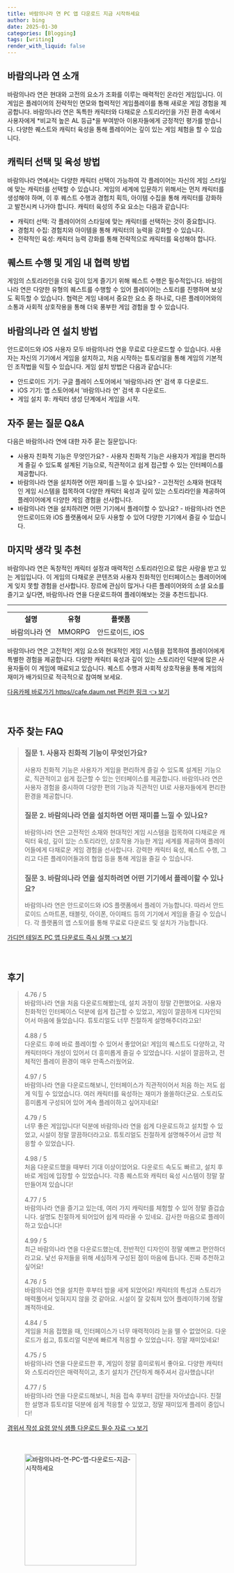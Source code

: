 ```yaml
---
title: 바람의나라 연 PC 앱 다운로드 지금 시작하세요
author: bing
date: 2025-01-30
categories: [Blogging]
tags: [writing]
render_with_liquid: false
---
```



<h2 id='바람의나라-연-소개'>바람의나라 연 소개</h2>

<p>바람의나라 연은 현대와 고전의 요소가 조화를 이루는 매력적인 온라인 게임입니다. 이 게임은 플레이어의 전략적인 면모와 협력적인 게임플레이를 통해 새로운 게임 경험을 제공합니다. 바람의나라 연은 독특한 캐릭터와 다채로운 스토리라인을 가진 환경 속에서 사용자에게 *비교적 높은 AL 등급*을 부여받아 이용자들에게 긍정적인 평가를 받습니다. 다양한 퀘스트와 캐릭터 육성을 통해 플레이어는 깊이 있는 게임 체험을 할 수 있습니다.</p>

<h2 id='캐릭터-선택-및-육성'>캐릭터 선택 및 육성 방법</h2>

<p>바람의나라 연에서는 다양한 캐릭터 선택이 가능하여 각 플레이어는 자신의 게임 스타일에 맞는 캐릭터를 선택할 수 있습니다. 게임의 세계에 입문하기 위해서는 먼저 캐릭터를 생성해야 하며, 이 후 퀘스트 수행과 경험치 획득, 아이템 수집을 통해 캐릭터를 강화하고 발전시켜 나가야 합니다. 캐릭터 육성의 주요 요소는 다음과 같습니다:</p>

<ul>
    <li>캐릭터 선택: 각 플레이어의 스타일에 맞는 캐릭터를 선택하는 것이 중요합니다.</li>
    <li>경험치 수집: 경험치와 아이템을 통해 캐릭터의 능력을 강화할 수 있습니다.</li>
    <li>전략적인 육성: 캐릭터 능력 강화를 통해 전략적으로 캐릭터를 육성해야 합니다.</li>
</ul>

<h2 id='퀘스트-수행-및-협력-방법'>퀘스트 수행 및 게임 내 협력 방법</h2>

<p>게임의 스토리라인을 더욱 깊이 있게 즐기기 위해 퀘스트 수행은 필수적입니다. 바람의나라 연은 다양한 유형의 퀘스트를 수행할 수 있어 플레이어는 스토리를 진행하며 보상도 획득할 수 있습니다. 협력은 게임 내에서 중요한 요소 중 하나로, 다른 플레이어와의 소통과 사회적 상호작용을 통해 더욱 풍부한 게임 경험을 할 수 있습니다.</p>

<h2 id='바람의나라-연-설치-방법'>바람의나라 연 설치 방법</h2>

<p>안드로이드와 iOS 사용자 모두 바람의나라 연을 무료로 다운로드할 수 있습니다. 사용자는 자신의 기기에서 게임을 설치하고, 처음 시작하는 튜토리얼을 통해 게임의 기본적인 조작법을 익힐 수 있습니다. 게임 설치 방법은 다음과 같습니다:</p>

<ul>
    <li>안드로이드 기기: 구글 플레이 스토어에서 '바람의나라 연' 검색 후 다운로드.</li>
    <li>iOS 기기: 앱 스토어에서 '바람의나라 연' 검색 후 다운로드.</li>
    <li>게임 설치 후: 캐릭터 생성 단계에서 게임을 시작.</li>
</ul>

<h2 id='자주-묻는-질문'>자주 묻는 질문 Q&A</h2>

<p>다음은 바람의나라 연에 대한 자주 묻는 질문입니다:</p>

<ul>
    <li>사용자 친화적 기능은 무엇인가요?  
    - 사용자 친화적 기능은 사용자가 게임을 편리하게 즐길 수 있도록 설계된 기능으로, 직관적이고 쉽게 접근할 수 있는 인터페이스를 제공합니다.</li>
    <li>바람의나라 연을 설치하면 어떤 재미를 느낄 수 있나요?  
    - 고전적인 소재와 현대적인 게임 시스템을 접목하여 다양한 캐릭터 육성과 깊이 있는 스토리라인을 제공하여 플레이어에게 다양한 게임 경험을 선사합니다.</li>
    <li>바람의나라 연을 설치하려면 어떤 기기에서 플레이할 수 있나요?  
    - 바람의나라 연은 안드로이드와 iOS 플랫폼에서 모두 사용할 수 있어 다양한 기기에서 즐길 수 있습니다.</li>
</ul>

<h2 id='마지막-생각-및-추천'>마지막 생각 및 추천</h2>

<p>바람의나라 연은 독창적인 캐릭터 설정과 매력적인 스토리라인으로 많은 사랑을 받고 있는 게임입니다. 이 게임의 다채로운 콘텐츠와 사용자 친화적인 인터페이스는 플레이어에게 잊지 못할 경험을 선사합니다. 장르에 관심이 많거나 다른 플레이어와의 소셜 요소를 즐기고 싶다면, 바람의나라 연을 다운로드하여 플레이해보는 것을 추천드립니다.</p>

<hr />

<table>
    <tr>
        <td style="text-align: center; height: 17px;"><b>설명</b></td>
        <td style="text-align: center; height: 17px;"><b>유형</b></td>
        <td style="text-align: center; height: 17px;"><b>플랫폼</b></td>
    </tr>
    <tr>
        <td>바람의나라 연</td>
        <td>MMORPG</td>
        <td>안드로이드, iOS</td>
    </tr>
</table>

<p>바람의나라 연은 고전적인 게임 요소와 현대적인 게임 시스템을 접목하여 플레이어에게 특별한 경험을 제공합니다. 다양한 캐릭터 육성과 깊이 있는 스토리라인 덕분에 많은 사용자들이 이 게임에 매료되고 있습니다. 퀘스트 수행과 사회적 상호작용을 통해 게임의 재미가 배가되므로 적극적으로 참여해 보세요.</p>


<p><a class="click-button" title="다음카페 바로가기 https//cafe.daum.net 편리한 링크" href="https://afficreate.github.io/posts/%EB%8B%A4%EC%9D%8C%EC%B9%B4%ED%8E%98-%EB%B0%94%EB%A1%9C%EA%B0%80%EA%B8%B0-httpscafe.daum.net-%ED%8E%B8%EB%A6%AC%ED%95%9C-%EB%A7%81%ED%81%AC/" rel="dofollow">다음카페 바로가기 https//cafe.daum.net 편리한 링크 👈 보기</a></p><br>
<h2 id='자주_찾는_FAQ'>자주 찾는 FAQ</h2>
<div itemscope="" itemtype="https://schema.org/FAQPage"> 
<blockquote> 
<div itemscope="" itemprop="mainEntity" itemtype="https://schema.org/Question"> 
<h3 itemprop="name">질문 1. 사용자 친화적 기능이 무엇인가요?</h3> 
<div itemscope="" itemprop="acceptedAnswer" itemtype="https://schema.org/Answer"> 
<span itemprop="text"> 
<p>사용자 친화적 기능은 사용자가 게임을 편리하게 즐길 수 있도록 설계된 기능으로, 직관적이고 쉽게 접근할 수 있는 인터페이스를 제공합니다. 바람의나라 연은 사용자 경험을 중시하여 다양한 편의 기능과 직관적인 UI로 사용자들에게 편리한 환경을 제공합니다.</p> 
</span> 
</div> 
</div> 
<div itemscope="" itemprop="mainEntity" itemtype="https://schema.org/Question"> 
<h3 itemprop="name">질문 2. 바람의나라 연을 설치하면 어떤 재미를 느낄 수 있나요?</h3> 
<div itemscope="" itemprop="acceptedAnswer" itemtype="https://schema.org/Answer"> 
<span itemprop="text"> 
<p>바람의나라 연은 고전적인 소재와 현대적인 게임 시스템을 접목하여 다채로운 캐릭터 육성, 깊이 있는 스토리라인, 상호작용 가능한 게임 세계를 제공하여 플레이어들에게 다채로운 게임 경험을 선사합니다. 강력한 캐릭터 육성, 퀘스트 수행, 그리고 다른 플레이어들과의 협업 등을 통해 게임을 즐길 수 있습니다.</p> 
</span> 
</div> 
</div> 
<div itemscope="" itemprop="mainEntity" itemtype="https://schema.org/Question"> 
<h3 itemprop="name">질문 3. 바람의나라 연을 설치하려면 어떤 기기에서 플레이할 수 있나요?</h3> 
<div itemscope="" itemprop="acceptedAnswer" itemtype="https://schema.org/Answer"> 
<span itemprop="text"> 
<p>바람의나라 연은 안드로이드와 iOS 플랫폼에서 플레이 가능합니다. 따라서 안드로이드 스마트폰, 태블릿, 아이폰, 아이패드 등의 기기에서 게임을 즐길 수 있습니다. 각 플랫폼의 앱 스토어를 통해 무료로 다운로드 및 설치가 가능합니다.</p> 
</span> 
</div> 
</div> 
</blockquote> 
</div>
<p><a class="click-button" title="가디언 테일즈 PC 앱 다운로드 즉시 실행" href="https://afficreate.github.io/posts/%EA%B0%80%EB%94%94%EC%96%B8-%ED%85%8C%EC%9D%BC%EC%A6%88-PC-%EC%95%B1-%EB%8B%A4%EC%9A%B4%EB%A1%9C%EB%93%9C-%EC%A6%89%EC%8B%9C-%EC%8B%A4%ED%96%89/" rel="dofollow">가디언 테일즈 PC 앱 다운로드 즉시 실행 👈 보기</a></p><br>
<h2 id='후기'>후기</h2>
<div itemscope itemtype="https://schema.org/Product">
  <blockquote>
  <div itemprop="review" itemscope itemtype="https://schema.org/Review">
      <div itemprop="reviewRating" itemscope itemtype="https://schema.org/Rating"> <span itemprop="ratingValue">4.76</span> / <span itemprop="bestRating">5</span> </div>
      <span itemprop="reviewBody">바람의나라 연을 처음 다운로드해봤는데, 설치 과정이 정말 간편했어요. 사용자 친화적인 인터페이스 덕분에 쉽게 접근할 수 있었고, 게임이 깔끔하게 디자인되어서 마음에 들었습니다. 튜토리얼도 너무 친절하게 설명해주더라고요!</span>
  </div>
  <br>
  <div itemprop="review" itemscope itemtype="https://schema.org/Review">
      <div itemprop="reviewRating" itemscope itemtype="https://schema.org/Rating"> <span itemprop="ratingValue">4.88</span> / <span itemprop="bestRating">5</span> </div>
      <span itemprop="reviewBody">다운로드 후에 바로 플레이할 수 있어서 좋았어요! 게임의 퀘스트도 다양하고, 각 캐릭터마다 개성이 있어서 더 흥미롭게 즐길 수 있었습니다. 시설이 깔끔하고, 전체적인 플레이 환경이 매우 만족스러웠어요.</span>
  </div>
  <br>
  <div itemprop="review" itemscope itemtype="https://schema.org/Review">
      <div itemprop="reviewRating" itemscope itemtype="https://schema.org/Rating"> <span itemprop="ratingValue">4.97</span> / <span itemprop="bestRating">5</span> </div>
      <span itemprop="reviewBody">바람의나라 연을 다운로드해보니, 인터페이스가 직관적이어서 처음 하는 저도 쉽게 익힐 수 있었습니다. 여러 캐릭터를 육성하는 재미가 쏠쏠하더군요. 스토리도 흥미롭게 구성되어 있어 계속 플레이하고 싶어지네요!</span>
  </div>
  <br>
  <div itemprop="review" itemscope itemtype="https://schema.org/Review">
      <div itemprop="reviewRating" itemscope itemtype="https://schema.org/Rating"> <span itemprop="ratingValue">4.79</span> / <span itemprop="bestRating">5</span> </div>
      <span itemprop="reviewBody">너무 좋은 게임입니다! 덕분에 바람의나라 연을 쉽게 다운로드하고 설치할 수 있었고, 시설이 정말 깔끔하더라고요. 튜토리얼도 친절하게 설명해주어서 금방 적응할 수 있었습니다.</span>
  </div>
  <br>
  <div itemprop="review" itemscope itemtype="https://schema.org/Review">
      <div itemprop="reviewRating" itemscope itemtype="https://schema.org/Rating"> <span itemprop="ratingValue">4.98</span> / <span itemprop="bestRating">5</span> </div>
      <span itemprop="reviewBody">처음 다운로드했을 때부터 기대 이상이었어요. 다운로드 속도도 빠르고, 설치 후 바로 게임에 입장할 수 있었습니다. 각종 퀘스트와 캐릭터 육성 시스템이 정말 잘 만들어져 있습니다!</span>
  </div>
  <br>
  <div itemprop="review" itemscope itemtype="https://schema.org/Review">
      <div itemprop="reviewRating" itemscope itemtype="https://schema.org/Rating"> <span itemprop="ratingValue">4.77</span> / <span itemprop="bestRating">5</span> </div>
      <span itemprop="reviewBody">바람의나라 연을 즐기고 있는데, 여러 가지 캐릭터를 체험할 수 있어 정말 즐겁습니다. 설명도 친절하게 되어있어 쉽게 따라올 수 있네요. 감사한 마음으로 플레이하고 있습니다!</span>
  </div>
  <br>
  <div itemprop="review" itemscope itemtype="https://schema.org/Review">
      <div itemprop="reviewRating" itemscope itemtype="https://schema.org/Rating"> <span itemprop="ratingValue">4.99</span> / <span itemprop="bestRating">5</span> </div>
      <span itemprop="reviewBody">최근 바람의나라 연을 다운로드했는데, 전반적인 디자인이 정말 예쁘고 편안하더라고요. 낯선 유저들을 위해 세심하게 구성된 점이 마음에 듭니다. 진짜 추천하고 싶어요!</span>
  </div>
  <br>
  <div itemprop="review" itemscope itemtype="https://schema.org/Review">
      <div itemprop="reviewRating" itemscope itemtype="https://schema.org/Rating"> <span itemprop="ratingValue">4.76</span> / <span itemprop="bestRating">5</span> </div>
      <span itemprop="reviewBody">바람의나라 연을 설치한 후부터 밤을 새게 되었어요! 캐릭터의 특성과 스토리가 매력풀어서 잊혀지지 않을 것 같아요. 시설이 잘 갖춰져 있어 플레이하기에 정말 쾌적하네요.</span>
  </div>
  <br>
  <div itemprop="review" itemscope itemtype="https://schema.org/Review">
      <div itemprop="reviewRating" itemscope itemtype="https://schema.org/Rating"> <span itemprop="ratingValue">4.84</span> / <span itemprop="bestRating">5</span> </div>
      <span itemprop="reviewBody">게임을 처음 접했을 때, 인터페이스가 너무 매력적이라 눈을 뗄 수 없었어요. 다운로드가 쉽고, 튜토리얼 덕분에 빠르게 적응할 수 있었습니다. 정말 재미있네요!</span>
  </div>
  <br>
  <div itemprop="review" itemscope itemtype="https://schema.org/Review">
      <div itemprop="reviewRating" itemscope itemtype="https://schema.org/Rating"> <span itemprop="ratingValue">4.75</span> / <span itemprop="bestRating">5</span> </div>
      <span itemprop="reviewBody">바람의나라 연을 다운로드한 후, 게임이 정말 흥미로워서 좋아요. 다양한 캐릭터와 스토리라인은 매력적이고, 초기 설치가 간단하게 해주셔서 감사했습니다!</span>
  </div>
  <br>
  <div itemprop="review" itemscope itemtype="https://schema.org/Review">
      <div itemprop="reviewRating" itemscope itemtype="https://schema.org/Rating"> <span itemprop="ratingValue">4.77</span> / <span itemprop="bestRating">5</span> </div>
      <span itemprop="reviewBody">바람의나라 연을 다운로드해보니, 처음 접속 후부터 감탄을 자아냈습니다. 친절한 설명과 튜토리얼 덕분에 쉽게 적응할 수 있었고, 정말 재미있게 플레이 중입니다!</span>
  </div>
  </blockquote>
</div>
<p><a class="click-button" title="경위서 작성 요령 양식 샘플 다운로드 필수 자료" href="https://afficreate.github.io/posts/%EA%B2%BD%EC%9C%84%EC%84%9C-%EC%9E%91%EC%84%B1-%EC%9A%94%EB%A0%B9-%EC%96%91%EC%8B%9D-%EC%83%98%ED%94%8C-%EB%8B%A4%EC%9A%B4%EB%A1%9C%EB%93%9C-%ED%95%84%EC%88%98-%EC%9E%90%EB%A3%8C/" rel="dofollow">경위서 작성 요령 양식 샘플 다운로드 필수 자료 👈 보기</a></p><br>
<figure class="image"><img src="https://afficreate.github.io/assets/img/thumbnail/바람의나라-연-PC-앱-다운로드-지금-시작하세요.webp" alt="바람의나라-연-PC-앱-다운로드-지금-시작하세요" width="256" height="256"></figure>